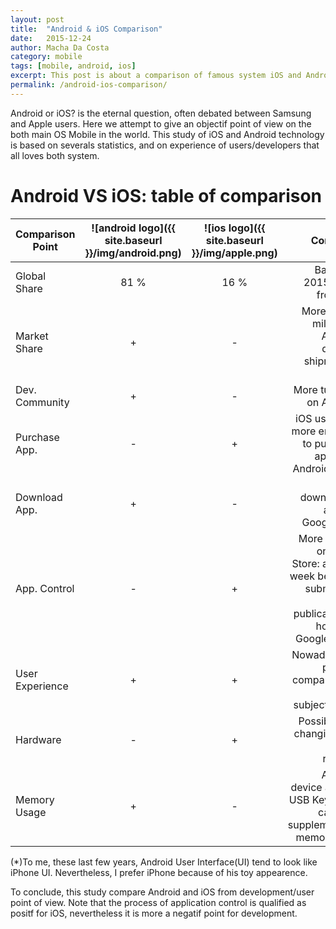 ```yaml
---
layout: post
title:  "Android & iOS Comparison"
date:   2015-12-24
author: Macha Da Costa
category: mobile
tags: [mobile, android, ios]
excerpt: This post is about a comparison of famous system iOS and Android.
permalink: /android-ios-comparison/
---
```


Android or iOS? is the eternal question, often debated between Samsung and Apple users. Here we attempt to give an objectif point of view on the both main OS Mobile in the world. This study of iOS and Android technology is based on severals statistics, and on experience of users/developers that all loves both system.

# Android VS iOS: table of comparison


 Comparison Point | ![android logo]({{ site.baseurl }}/img/android.png) | ![ios logo]({{ site.baseurl }}/img/apple.png)   | Comment
 ----------------- | :---------: | :-------: | ---------: 
  Global Share     | 81 %    | 16 %  | Based on 2015 study from IDC 
  Market Share     | +       | -     | More than 1 milliard of Android devices shipment in 2015 
 Dev. Community   | +       | -     | More tutorials on Android 
 Purchase App.    | -       | +     | iOS users are more enclined to purchase app. than Android users 
 Download App.    | +       | -     | More downloaded app. on Google Play 
 App. Control     | -       | +     | More control on Apple Store: about 1 week between submission and publication (5 hours for Google Play).
 User Experience  | +       | +     | Nowaday, this point of comparison is really subjective (*) 
 Hardware         | -       | +     | Possibility of changing SIM card at runtime 
 Memory Usage     | +       | -     | Android device are like USB Key and it can host supplementary memory card 


(*)To me, these last few years, Android User Interface(UI) tend to look like iPhone UI. Nevertheless, I prefer iPhone because of his toy appearence.

To conclude, this study compare Android and iOS from development/user point of view. Note that the process of application control is qualified as positf for iOS, nevertheless it is more a negatif point for development.



